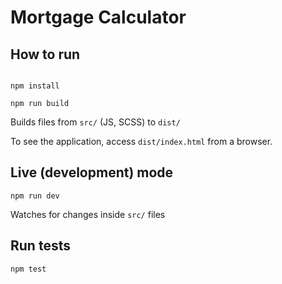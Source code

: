 # Mortgage Calculator

## How to run

```shell

npm install

npm run build

```

Builds files from `src/` (JS, SCSS) to `dist/`


To see the application, access `dist/index.html` from a browser.

## Live (development) mode 

```shell
npm run dev
```

Watches for changes inside `src/` files

## Run tests

```shell
npm test
```
